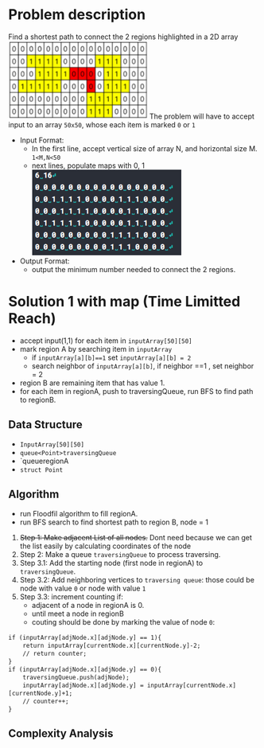 # Problem description
Find a shortest path to connect the 2 regions highlighted in a 2D array ![image info](./1.png)
The problem will have to accept input to an array `50x50`, whose each item is marked `0` or `1` 
* Input Format:
  - In the first line, accept vertical size of array N, and horizontal size M. `1<M,N<50`
  - next lines, populate maps with 0, 1 ![image info](./2.png)
* Output Format: 
  - output the minimum number needed to connect the 2 regions.
# Solution 1 with map (Time Limitted Reach)
* accept input(1,1) for each item in `inputArray[50][50]`
* mark region A by searching item in `inputArray` 
  - if `inputArray[a][b]==1` set `inputArray[a][b] = 2`
  - search neighbor of `inputArray[a][b]`, if neighbor ==1 , set neighbor = 2 
* region B are remaining item that has value 1.
* for each item in regionA, push to traversingQueue, run BFS to find path to regionB.
## Data Structure
* `InputArray[50][50]` 
* `queue<Point>traversingQueue`
* `queue<Point>regionA
* `struct Point`
## Algorithm
* run Floodfil algorithm to fill regionA.
* run BFS search to find shortest path to region B, node = 1
1. ~~Step 1: Make adjacent List of all nodes.~~  Dont need because we can get the list easily by calculating coordinates of the node
2. Step 2: Make a queue `traversingQueue` to process traversing.
3. Step 3.1: Add the starting node (first node in regionA) to `traversingQueue`.
4. Step 3.2: Add neighboring vertices to `traversing queue`: those could be node with value `0` or node with value `1`
5. Step 3.3: increment counting if: 
   - adjacent of a node in regionA is 0. 
   - until meet a node in regionB
   - couting should be done by marking the value of node `0`: 
```
if (inputArray[adjNode.x][adjNode.y] == 1){
    return inputArray[currentNode.x][currentNode.y]-2;
    // return counter;
}
if (inputArray[adjNode.x][adjNode.y] == 0){
    traversingQueue.push(adjNode);
    inputArray[adjNode.x][adjNode.y] = inputArray[currentNode.x][currentNode.y]+1;
    // counter++;
}
```
## Complexity Analysis